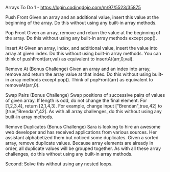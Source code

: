Arrays To Do 1 - https://login.codingdojo.com/m/97/5523/35875

Push Front
Given an array and an additional value, insert this value at the beginning of the array. Do this without using any built-in array methods.

Pop Front
Given an array, remove and return the value at the beginning of the array. Do this without using any built-in array methods except pop().

Insert At
Given an array, index, and additional value, insert the value into array at given index. Do this without using built-in array methods. You can think of pushFront(arr,val) as equivalent to insertAt(arr,0,val).

Remove At (Bonus Challenge)
Given an array and an index into array, remove and return the array value at that index. Do this without using built-in array methods except pop(). Think of popFront(arr) as equivalent to removeAt(arr,0).

Swap Pairs (Bonus Challenge)
Swap positions of successive pairs of values of given array. If length is odd, do not change the final element. For [1,2,3,4], return [2,1,4,3]. For example, change input ["Brendan",true,42] to [true,"Brendan",42]. As with all array challenges, do this without using any built-in array methods.

Remove Duplicates (Bonus Challenge)
Sara is looking to hire an awesome web developer and has received applications from various sources. Her assistant alphabetized them but noticed some duplicates. Given a sorted array, remove duplicate values. Because array elements are already in order, all duplicate values will be grouped together. As with all these array challenges, do this without using any built-in array methods.

Second: Solve this without using any nested loops.

